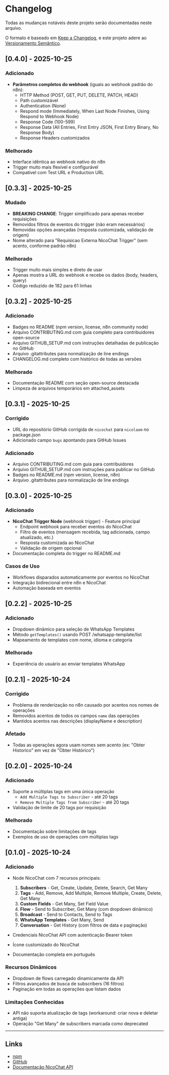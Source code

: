 # Changelog

Todas as mudanças notáveis deste projeto serão documentadas neste arquivo.

O formato é baseado em [Keep a Changelog](https://keepachangelog.com/pt-BR/1.0.0/),
e este projeto adere ao [Versionamento Semântico](https://semver.org/lang/pt-BR/).

## [0.4.0] - 2025-10-25

### Adicionado
- **Parâmetros completos do webhook** (iguais ao webhook padrão do n8n):
  - HTTP Method (POST, GET, PUT, DELETE, PATCH, HEAD)
  - Path customizável
  - Authentication (None)
  - Respond mode (Immediately, When Last Node Finishes, Using Respond to Webhook Node)
  - Response Code (100-599)
  - Response Data (All Entries, First Entry JSON, First Entry Binary, No Response Body)
  - Response Headers customizados

### Melhorado
- Interface idêntica ao webhook nativo do n8n
- Trigger muito mais flexível e configurável
- Compatível com Test URL e Production URL

## [0.3.3] - 2025-10-25

### Mudado
- **BREAKING CHANGE**: Trigger simplificado para apenas receber requisições
- Removidos filtros de eventos do trigger (não eram necessários)
- Removidas opções avançadas (resposta customizada, validação de origem)
- Nome alterado para "Requisicao Externa NicoChat Trigger" (sem acento, conforme padrão n8n)

### Melhorado
- Trigger muito mais simples e direto de usar
- Apenas mostra a URL do webhook e recebe os dados (body, headers, query)
- Código reduzido de 182 para 61 linhas

## [0.3.2] - 2025-10-25

### Adicionado
- Badges no README (npm version, license, n8n community node)
- Arquivo CONTRIBUTING.md com guia completo para contribuidores open-source
- Arquivo GITHUB_SETUP.md com instruções detalhadas de publicação no GitHub
- Arquivo .gitattributes para normalização de line endings
- CHANGELOG.md completo com histórico de todas as versões

### Melhorado
- Documentação README com seção open-source destacada
- Limpeza de arquivos temporários em attached_assets

## [0.3.1] - 2025-10-25

### Corrigido
- URL do repositório GitHub corrigida de `nicochat` para `nicolaom` no package.json
- Adicionado campo `bugs` apontando para GitHub Issues

### Adicionado
- Arquivo CONTRIBUTING.md com guia para contribuidores
- Arquivo GITHUB_SETUP.md com instruções para publicar no GitHub
- Badges no README.md (npm version, license, n8n)
- Arquivo .gitattributes para normalização de line endings

## [0.3.0] - 2025-10-25

### Adicionado
- **NicoChat Trigger Node** (webhook trigger) - Feature principal
  - Endpoint webhook para receber eventos do NicoChat
  - Filtro de eventos (mensagem recebida, tag adicionada, campo atualizado, etc.)
  - Resposta customizada ao NicoChat
  - Validação de origem opcional
- Documentação completa do trigger no README.md

### Casos de Uso
- Workflows disparados automaticamente por eventos no NicoChat
- Integração bidirecional entre n8n e NicoChat
- Automação baseada em eventos

## [0.2.2] - 2025-10-25

### Adicionado
- Dropdown dinâmico para seleção de WhatsApp Templates
- Método `getTemplates()` usando POST /whatsapp-template/list
- Mapeamento de templates com nome, idioma e categoria

### Melhorado
- Experiência do usuário ao enviar templates WhatsApp

## [0.2.1] - 2025-10-24

### Corrigido
- Problema de renderização no n8n causado por acentos nos nomes de operações
- Removidos acentos de todos os campos `name` das operações
- Mantidos acentos nas descrições (displayName e description)

### Afetado
- Todas as operações agora usam nomes sem acento (ex: "Obter Historico" em vez de "Obter Histórico")

## [0.2.0] - 2025-10-24

### Adicionado
- Suporte a múltiplas tags em uma única operação
  - `Add Multiple Tags to Subscriber` - até 20 tags
  - `Remove Multiple Tags from Subscriber` - até 20 tags
- Validação de limite de 20 tags por requisição

### Melhorado
- Documentação sobre limitações de tags
- Exemplos de uso de operações com múltiplas tags

## [0.1.0] - 2025-10-24

### Adicionado
- Node NicoChat com 7 recursos principais:
  1. **Subscribers** - Get, Create, Update, Delete, Search, Get Many
  2. **Tags** - Add, Remove, Add Multiple, Remove Multiple, Create, Delete, Get Many
  3. **Custom Fields** - Get Many, Set Field Value
  4. **Flow** - Send to Subscriber, Get Many (com dropdown dinâmico)
  5. **Broadcast** - Send to Contacts, Send to Tags
  6. **WhatsApp Templates** - Get Many, Send
  7. **Conversation** - Get History (com filtros de data e paginação)

- Credenciais NicoChat API com autenticação Bearer token
- Ícone customizado do NicoChat
- Documentação completa em português

### Recursos Dinâmicos
- Dropdown de flows carregado dinamicamente da API
- Filtros avançados de busca de subscribers (16 filtros)
- Paginação em todas as operações que listam dados

### Limitações Conhecidas
- API não suporta atualização de tags (workaround: criar nova e deletar antiga)
- Operação "Get Many" de subscribers marcada como deprecated

---

## Links

- [npm](https://www.npmjs.com/package/n8n-nodes-nicochat)
- [GitHub](https://github.com/nicolaom/n8n-nodes-nicochat)
- [Documentação NicoChat API](https://app.nicochat.com.br/api)
